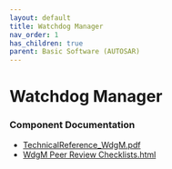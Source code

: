 ```yaml
---
layout: default
title: Watchdog Manager
nav_order: 1
has_children: true
parent: Basic Software (AUTOSAR)
---
```

# Watchdog Manager
### Component Documentation

- [TechnicalReference_WdgM.pdf](doc/TechnicalReference_WdgM.pdf)
- [WdgM Peer Review Checklists.html](doc/WdgM%20Peer%20Review%20Checklists.html)

